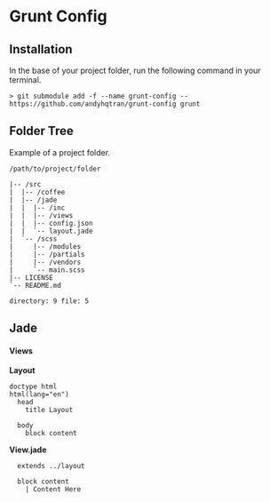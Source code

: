 # Grunt Config

## Installation
In the base of your project folder, run the following command in your terminal.

```
> git submodule add -f --name grunt-config -- https://github.com/andyhqtran/grunt-config grunt
```

## Folder Tree
Example of a project folder.

```
/path/to/project/folder

|-- /src
|  |-- /coffee
|  |-- /jade
|  |  |-- /inc
|  |  |-- /views
|  |  |-- config.json
|  |  `-- layout.jade
|  `-- /scss
|     |-- /modules
|     |-- /partials
|     |-- /vendors
|     `-- main.scss
|-- LICENSE
`-- README.md

directory: 9 file: 5
```

## Jade
#### Views

**Layout**
```jade
doctype html
html(lang="en")
  head
    title Layout

  body
    block content
```

**View.jade**
```jade
  extends ../layout

  block content
    | Content Here
```